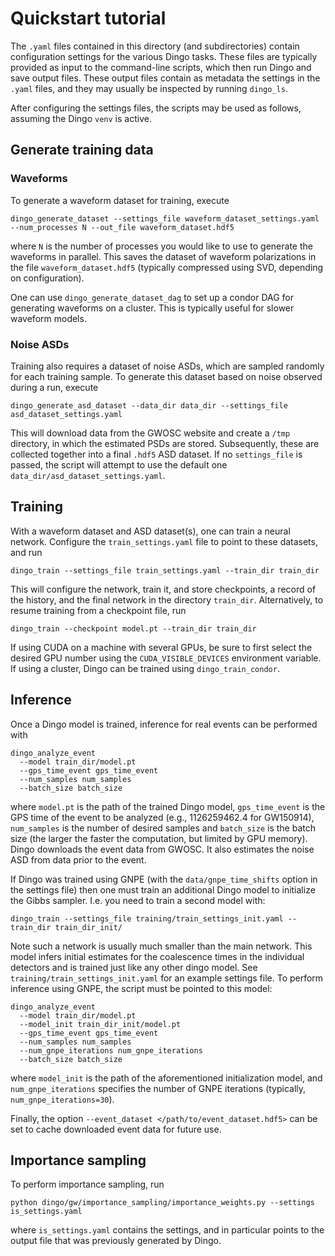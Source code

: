 # Quickstart tutorial

The `.yaml` files contained in this directory (and subdirectories) contain configuration settings for the various Dingo tasks. These files are typically provided as input to the command-line scripts, which then run Dingo and save output files. These output files contain as metadata the settings in the `.yaml` files, and they may usually be inspected by running `dingo_ls`.

After configuring the settings files, the scripts may be used as follows, assuming the Dingo `venv` is active.

## Generate training data

### Waveforms

To generate a waveform dataset for training, execute
```
dingo_generate_dataset --settings_file waveform_dataset_settings.yaml --num_processes N --out_file waveform_dataset.hdf5
```
where `N` is the number of processes you would like to use to generate the waveforms in parallel. This saves the dataset of waveform polarizations in the file `waveform_dataset.hdf5` (typically compressed using SVD, depending on configuration).

One can use `dingo_generate_dataset_dag` to set up a condor DAG for generating waveforms on a cluster. This is typically useful for slower waveform models.

### Noise ASDs

Training also requires a dataset of noise ASDs, which are sampled randomly for each training sample. To generate this dataset based on noise observed during a run, execute
```
dingo_generate_asd_dataset --data_dir data_dir --settings_file asd_dataset_settings.yaml
```
This will download data from the GWOSC website and create a `/tmp` directory, in which the estimated PSDs are stored. Subsequently, these are collected together into a final `.hdf5` ASD dataset. 
If no `settings_file` is passed, the script will attempt to use the default one `data_dir/asd_dataset_settings.yaml`. 

## Training

With a waveform dataset and ASD dataset(s), one can train a neural network. Configure the `train_settings.yaml` file to point to these datasets, and run
```
dingo_train --settings_file train_settings.yaml --train_dir train_dir
```
This will configure the network, train it, and store checkpoints, a record of the history, and the final network in the directory `train_dir`. Alternatively, to resume training from a checkpoint file, run
```
dingo_train --checkpoint model.pt --train_dir train_dir
```
If using CUDA on a machine with several GPUs, be sure to first select the desired GPU number using the `CUDA_VISIBLE_DEVICES` environment variable. If using a cluster, Dingo can be trained using `dingo_train_condor`.

## Inference

Once a Dingo model is trained, inference for real events can be performed with 
```
dingo_analyze_event 
  --model train_dir/model.pt 
  --gps_time_event gps_time_event
  --num_samples num_samples
  --batch_size batch_size
```
where `model.pt` is the path of the trained Dingo model, `gps_time_event` is the GPS time of the event to be analyzed (e.g., 1126259462.4 for GW150914), `num_samples` is the number of desired samples and `batch_size` is the batch size (the larger the faster the computation, but limited by GPU memory). Dingo downloads the event data from GWOSC. It also estimates the noise ASD from data prior to the event.

If Dingo was trained using GNPE (with the `data/gnpe_time_shifts` option in the settings file) then one must train an additional Dingo model to initialize the Gibbs sampler. 
I.e. you need to train a second model with:
```
dingo_train --settings_file training/train_settings_init.yaml --train_dir train_dir_init/
```
Note such a network is usually much smaller than the main network. This model infers initial estimates for the coalescence times in the individual detectors and is trained just like any other dingo model. See `training/train_settings_init.yaml` for an example settings file. To perform inference using GNPE, the script must be pointed to this model:
```
dingo_analyze_event 
  --model train_dir/model.pt 
  --model_init train_dir_init/model.pt
  --gps_time_event gps_time_event
  --num_samples num_samples
  --num_gnpe_iterations num_gnpe_iterations
  --batch_size batch_size
```
where `model_init` is the path of the aforementioned initialization model, and `num_gnpe_iterations` specifies the number of GNPE iterations (typically, `num_gnpe_iterations=30`).

Finally, the option `--event_dataset </path/to/event_dataset.hdf5>` can be set to cache downloaded event data for future use.

## Importance sampling

To perform importance sampling, run

`python dingo/gw/importance_sampling/importance_weights.py --settings is_settings.yaml`

where `is_settings.yaml` contains the settings, and in particular points to the output file that was previously generated by Dingo.
